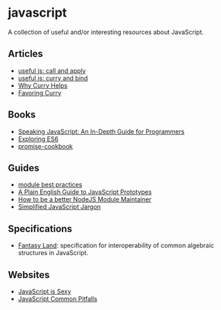 # javascript

A collection of useful and/or interesting resources about JavaScript.

## Articles

- [useful js: call and
  apply](http://phuu.net/2012/11/02/javascript-function-call-and-function-apply.html)
- [useful js: curry and
  bind](http://phuu.net/2012/11/02/javascript-function-call-and-function-apply.html)
- [Why Curry Helps](http://hughfdjackson.com/javascript/why-curry-helps/)
- [Favoring Curry](http://fr.umio.us/favoring-curry/)

## Books

- [Speaking JavaScript: An In-Depth Guide for
  Programmers](http://speakingjs.com/)
- [Exploring ES6](https://leanpub.com/exploring-es6/read)
- [promise-cookbook](https://github.com/mattdesl/promise-cookbook)

## Guides

- [module best practices](https://github.com/mattdesl/module-best-practices)
- [A Plain English Guide to JavaScript
  Prototypes](http://sporto.github.io/blog/2013/02/22/a-plain-english-guide-to-javascript-prototypes/)
- [How to be a better NodeJS Module
  Maintainer](http://danhough.com/blog/nodejs-maintainer/)
- [Simplified JavaScript Jargon](https://github.com/HugoGiraudel/SJSJ)

## Specifications

- [Fantasy Land](https://github.com/fantasyland/fantasy-land): specification for
  interoperability of common algebraic structures in JavaScript.

## Websites

- [JavaScript is Sexy](http://javascriptissexy.com/)
- [JavaScript Common Pitfalls](http://nrn.io/view/javascript-common-pitfalls)
